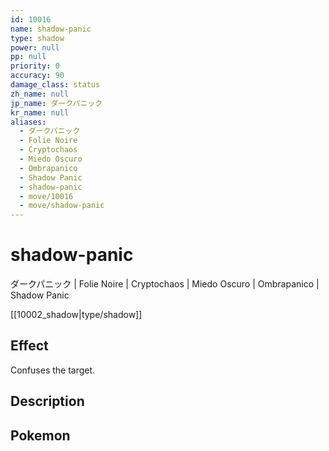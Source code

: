 ```yaml
---
id: 10016
name: shadow-panic
type: shadow
power: null
pp: null
priority: 0
accuracy: 90
damage_class: status
zh_name: null
jp_name: ダークパニック
kr_name: null
aliases:
  - ダークパニック
  - Folie Noire
  - Cryptochaos
  - Miedo Oscuro
  - Ombrapanico
  - Shadow Panic
  - shadow-panic
  - move/10016
  - move/shadow-panic
---
```

# shadow-panic
    
ダークパニック | Folie Noire | Cryptochaos | Miedo Oscuro | Ombrapanico | Shadow Panic

[[10002_shadow|type/shadow]]

## Effect

Confuses the target.

## Description



## Pokemon



